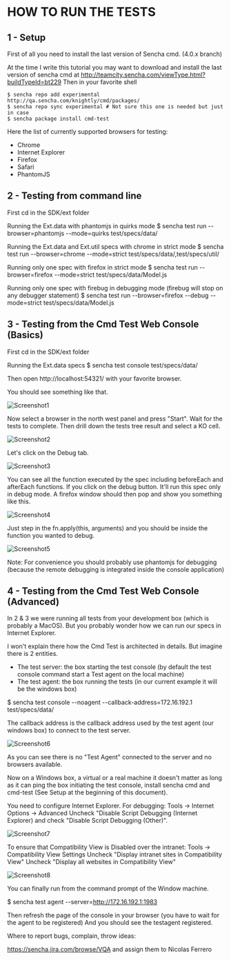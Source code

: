 HOW TO RUN THE TESTS
====================


1 - Setup
---------

First of all you need to install the last version of Sencha cmd. (4.0.x branch) 

At the time I write this tutorial you may want to download and install the last version of sencha cmd at http://teamcity.sencha.com/viewType.html?buildTypeId=bt229
Then in your favorite shell

    $ sencha repo add experimental http://qa.sencha.com/knightly/cmd/packages/
    $ sencha repo sync experimental # Not sure this one is needed but just in case
    $ sencha package install cmd-test


Here the list of currently supported browsers for testing:
* Chrome
* Internet Explorer
* Firefox
* Safari
* PhantomJS

2 - Testing from command line
-----------------------------

First cd in the SDK/ext folder

Running the Ext.data with phantomjs in quirks mode
    $ sencha test run --browser=phantomjs --mode=quirks test/specs/data/

Running the Ext.data and Ext.util specs with chrome in strict mode
    $ sencha test run --browser=chrome --mode=strict test/specs/data/,test/specs/util/

Running only one spec with firefox in strict mode
    $ sencha test run --browser=firefox --mode=strict test/specs/data/Model.js 

Running only one spec with firebug in debugging mode (firebug will stop on any debugger statement)
    $ sencha test run --browser=firefox --debug --mode=strict test/specs/data/Model.js 


3 - Testing from the Cmd Test Web Console (Basics)
--------------------------------------------------

First cd in the SDK/ext folder

Running the Ext.data specs
    $ sencha test console test/specs/data/

Then open http://localhost:54321/ with your favorite browser.

You should see something like that.

![Screenshot1](sc1.png?raw=true "Screenshot 1")

Now select a browser in the north west panel and press "Start". Wait for the tests to complete. 
Then drill down the tests tree result and select a KO cell.

![Screenshot2](sc2.png?raw=true "Screenshot 2")

Let's click on the Debug tab.

![Screenshot3](sc3.png?raw=true "Screenshot 3")

You can see all the function executed by the spec including beforeEach and afterEach functions.
If you click on the debug button. It'll run this spec only in debug mode.
A firefox window should then pop and show you something like this.

![Screenshot4](sc4.png?raw=true "Screenshot 4")

Just step in the fn.apply(this, arguments) and you should be inside the function you wanted to debug.

![Screenshot5](sc5.png?raw=true "Screenshot 5")

Note: For convenience you should probably use phantomjs for debugging (because the remote debugging is integrated inside the console application)

4 - Testing from the Cmd Test Web Console (Advanced)
----------------------------------------------------

In 2 & 3 we were running all  tests from your development box (which is probably a MacOS).
But you probably wonder how we can run our specs in Internet Explorer. 

I won't explain there how the Cmd Test is architected in details. But imagine there is 2 entities. 
* The test server: the box starting the test console (by default the test console command start a Test agent on the local machine)
* The test agent: the box running the tests (in our current example it will be the windows box)


$ sencha test console --noagent --callback-address=172.16.192.1 test/specs/data/


The callback address is the callback address used by the test agent (our windows box) to connect to the test server.

![Screenshot6](sc6.png?raw=true "Screenshot 6")

As you can see there is no "Test Agent" connected to the server and no browsers available.

Now on a Windows box, a virtual or a real machine it doesn't matter as long as it can ping the box initiating the test console, 
install sencha cmd and cmd-test (See Setup at the beginning of this document).

You need to configure Internet Explorer.
For debugging:
Tools -> Internet Options -> Advanced
Uncheck "Disable Script Debugging (Internet Explorer) and check "Disable Script Debugging (Other)".

![Screenshot7](sc7.png?raw=true "Screenshot 7")

To ensure that Compatibility View is Disabled over the intranet:
Tools -> Compatibility View Settings
Uncheck "Display intranet sites in Compatibility View"
Uncheck "Display all websites in Compatibility View"

![Screenshot8](sc8.png?raw=true "Screenshot 8")

You can finally run from the command prompt of the Window machine.

$ sencha test agent --server=http://172.16.192.1:1983

Then refresh the page of the console in your browser (you have to wait for the agent to be registered)
And you should see the testagent registered.

Where to report bugs, complain, throw ideas:

https://sencha.jira.com/browse/VQA and assign them to Nicolas Ferrero